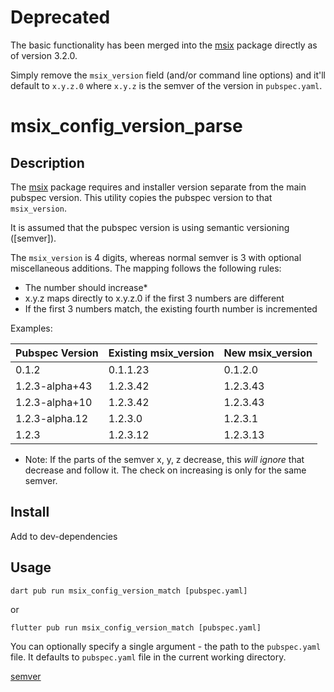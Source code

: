 # Deprecated

The basic functionality has been merged into the [msix](https://pub.dev/packages/msix) package directly as of version 3.2.0.

Simply remove the `msix_version` field (and/or command line options) and it'll default to `x.y.z.0` where `x.y.z` is the semver of the version in `pubspec.yaml`.



# msix_config_version_parse

## Description

The [msix](https://pub.dev/packages/msix) package requires and installer version separate from the main pubspec version.
This utility copies the pubspec version to that `msix_version`.

It is assumed that the pubspec version is using semantic versioning ([semver]).

The `msix_version` is 4 digits, whereas normal semver is 3 with optional miscellaneous additions. The mapping follows
the following rules:

- The number should increase*
- x.y.z maps directly to x.y.z.0 if the first 3 numbers are different
- If the first 3 numbers match, the existing fourth number is incremented

Examples:

| Pubspec Version | Existing msix_version | New msix_version |
| --------------- | --------------------- | ---------------- |
| 0.1.2           | 0.1.1.23              | 0.1.2.0          |
| 1.2.3-alpha+43  | 1.2.3.42              | 1.2.3.43         |
| 1.2.3-alpha+10  | 1.2.3.42              | 1.2.3.43         |
| 1.2.3-alpha.12  | 1.2.3.0               | 1.2.3.1          |
| 1.2.3           | 1.2.3.12              | 1.2.3.13         |

* Note: If the parts of the semver x, y, z decrease, this *will ignore* that decrease and follow it.
The check on increasing is only for the same semver.

## Install

Add to dev-dependencies

## Usage

`dart pub run msix_config_version_match [pubspec.yaml]`

or

`flutter pub run msix_config_version_match [pubspec.yaml]`

You can optionally specify a single argument - the path to the `pubspec.yaml`
file. It defaults to `pubspec.yaml` file in the current working directory.

[semver](https://semver.org)
